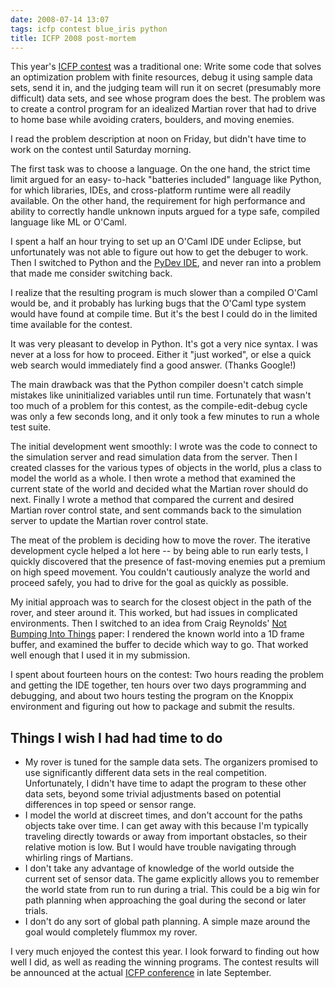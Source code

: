 ```yaml
---
date: 2008-07-14 13:07
tags: icfp contest blue_iris python
title: ICFP 2008 post-mortem
---
```


This year's [ICFP](http://www.icfpcontest.org/)[
contest](http://www.icfpcontest.org/) was a traditional one: Write some code
that solves an optimization problem with finite resources, debug it using
sample data sets, send it in, and the judging team will run it on secret
(presumably more difficult) data sets, and see whose program does the best.
The problem was to create a control program for an idealized Martian rover
that had to drive to home base while avoiding craters, boulders, and moving
enemies.

I read the problem description at noon on Friday, but didn't have
time to work on the contest until Saturday morning.

The first task was to
choose a language. On the one hand, the strict time limit argued for an easy-
to-hack "batteries included" language like Python, for which libraries, IDEs,
and cross-platform runtime were all readily available. On the other hand, the
requirement for high performance and ability to correctly handle unknown
inputs argued for a type safe, compiled language like ML or O'Caml.

I spent a
half an hour trying to set up an O'Caml IDE under Eclipse, but unfortunately
was not able to figure out how to get the debuger to work. Then I switched to
Python and the [PyDev IDE](http://pydev.sourceforge.net/index.html), and never
ran into a problem that made me consider switching back.

I realize that the
resulting program is much slower than a compiled O'Caml would be, and it
probably has lurking bugs that the O'Caml type system would have found at
compile time. But it's the best I could do in the limited time available for
the contest.

It was very pleasant to develop in Python. It's got a very nice
syntax. I was never at a loss for how to proceed. Either it "just worked", or
else a quick web search would immediately find a good answer. (Thanks Google!)

The main drawback was that the Python compiler doesn't catch simple mistakes
like uninitialized variables until run time. Fortunately that wasn't too much
of a problem for this contest, as the compile-edit-debug cycle was only a few
seconds long, and it only took a few minutes to run a whole test suite.

The
initial development went smoothly: I wrote was the code to connect to the
simulation server and read simulation data from the server. Then I created
classes for the various types of objects in the world, plus a class to model
the world as a whole. I then wrote a method that examined the current state of
the world and decided what the Martian rover should do next. Finally I wrote a
method that compared the current and desired Martian rover control state, and
sent commands back to the simulation server to update the Martian rover
control state.

The meat of the problem is deciding how to move the rover. The
iterative development cycle helped a lot here -- by being able to run early
tests, I quickly discovered that the presence of fast-moving enemies put a
premium on high speed movement. You couldn't cautiously analyze the world and
proceed safely, you had to drive for the goal as quickly as possible.

My
initial approach was to search for the closest object in the path of the
rover, and steer around it. This worked, but had issues in complicated
environments. Then I switched to an idea from Craig Reynolds' [Not Bumping
Into Things](http://www.red3d.com/cwr/nobump/nobump.html) paper: I rendered
the known world into a 1D frame buffer, and examined the buffer to decide
which way to go. That worked well enough that I used it in my submission.

I spent about fourteen hours on the contest: Two hours reading the problem and
getting the IDE together, ten hours over two days programming and debugging,
and about two hours testing the program on the Knoppix environment and
figuring out how to package and submit the results.

## Things I wish I had had time to do

* My rover is tuned for the sample data sets. The organizers promised to use significantly different data sets in the real competition. Unfortunately, I didn't have time to adapt the program to these other data sets, beyond some trivial adjustments based on potential differences in top speed or sensor range.
* I model the world at discreet times, and don't account for the paths objects take over time. I can get away with this because I'm typically traveling directly towards or away from important obstacles, so their relative motion is low. But I would have trouble navigating through whirling rings of Martians.
* I don't take any advantage of knowledge of the world outside the current set of sensor data. The game explicitly allows you to remember the world state from run to run during a trial. This could be a big win for path planning when approaching the goal during the second or later trials.
* I don't do any sort of global path planning. A simple maze around the goal would completely flummox my rover.

I very much enjoyed the contest this year. I look forward to finding out how
well I did, as well as reading the winning programs. The contest results will
be announced at the actual [ICFP conference](http://www.icfpconference.org/)
in late September.
